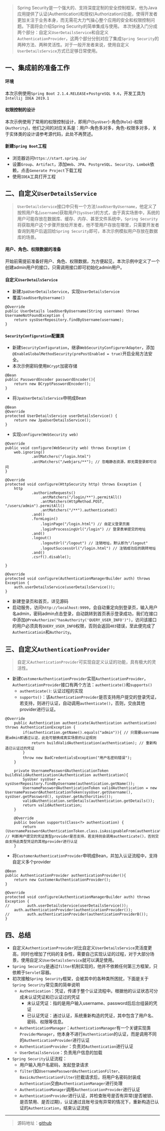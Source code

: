 > Spring Security是一个强大的、支持深度定制的安全控制框架，他为Java应用提供了认证(Authentication)和授权(Authorization)功能，使得开发者更加关注于业务本身，而无需花大力气操心整个应用的安全和权限控制问题。下面将会介绍Spring Security的简单集成与使用。
本次快速入门分成两个部分：自定义`UserDetailsService`和自定义`AuthenticationProvider`，这两个部分分别对应了集成`Spring Security`的两种方法、两种灵活性。对于一般开发者来说，使用自定义`UserDetailsService`方式已足够日常使用。

## 一、集成前的准备工作
#### 环境
本次示例使用`Spring Boot 2.1.4.RELEASE`+`PostgreSQL 9.6`，开发工具为`Intellij IDEA 2019.1`
#### 权限控制的设计
本次示例使用了常用的权限控制设计，即用户(`SysUser`)-角色(`Role`)-权限(`Authority`)，他们之间的对应关系是：用户-角色多对多，角色-权限多对多，关于实体类的设计请参考源代码，此处不再赘述。
#### 新建`Spring Boot`工程
- 浏览器访问`https://start.spring.io/`
- 设置`Group`、`Artifact`，添加`Web`、`JPA`、`PostgreSQL`、`Security`、`Lombok`依赖，点击`Generate Project`下载工程
- 使用`IDEA`工具打开工程

## 二、自定义`UserDetailsService`
> `UserDetailsService`接口中只有一个方法`loadUserByUsername`，他定义了按照用户名(`username`)获取用户(`SysUser`)的方式，由于真实场景中，系统的用户可能存放在数据库、缓存、内存、甚至文件系统中，`Spring Security`将获取用户这个步骤开放给开发者，他不管用户存放在哪里，只需要开发者查询到用户后返回给`Spring Security`即可，本次示例模拟用户存放在数据库的场景。

#### 用户、角色、权限数据的准备
开始前需提前准备好用户、角色、权限数据，为方便起见，本次示例中定义了一个创建admin用户的接口，只需调用接口即可初始化admin用户。

#### 自定义`UserDetailsService`
- 新建`JpaUserDetailsService`，实现`UserDetailsService`
- 覆盖`loadUserByUsername()`
```
@Override
public UserDetails loadUserByUsername(String username) throws UsernameNotFoundException {
    return sysUserRepository.findByUsername(username);
}
```

#### `SecurityConfiguration`配置类
- 新建`SecurityConfiguration`，继承`WebSecurityConfigurerAdapter`，添加`@EnableGlobalMethodSecurity(prePostEnabled = true)`开启全局方法安全。
- 本次示例密码使用`BCrypt`加密存储
```
@Bean
public PasswordEncoder passwordEncoder(){
    return new BCryptPasswordEncoder();
}
```
- 将`JpaUserDetailsService`申明成Bean
```
@Bean
@Override
protected UserDetailsService userDetailsService() {
    return new JpaUserDetailsService();
}
```
- 实现`configure(WebSecurity web)`

```
@Override
public void configure(WebSecurity web) throws Exception {
    web.ignoring()
            .antMatchers("/login.html")
            .antMatchers("/webjars/**"); // 忽略静态资源，即无需登录即可访问
}

@Override
protected void configure(HttpSecurity http) throws Exception {
    http
            .authorizeRequests()
                .antMatchers("/login/**").permitAll()
                .antMatchers(HttpMethod.POST, "/users/admin").permitAll()
                .antMatchers("/**").authenticated()
            .and()
            .formLogin()
                .loginPage("/login.html") // 自定义登录页面
                .loginProcessingUrl("/login") // 登录表单提交的地址
            .and()
            .logout()
                .logoutUrl("/logout") // 注销地址，默认即为"/logout"
                .logoutSuccessUrl("/login.html") // 注销成功后的跳转地址
            .and()
            .csrf().disable();

}

@Override
protected void configure(AuthenticationManagerBuilder auth) throws Exception {
    auth.userDetailsService(userDetailsService());
}
```
- 新建登录页和首页，详见源码
- 启动服务，访问`http://localhost:9999`，会自动重定向到登录页，输入用户名admin，密码admin点击登录，自动跳转到首页表示登录成功，我们在接口中添加`@PreAuthorize("hasAuthority('QUERY_USER_INFO')")`，访问该接口的用户必须具有`QUERY_USER_INFO`权限，否则会返回`403`错误，至此便完成了`Authenticatioin`和`Authority`。

## 三、自定义`AuthenticationProvider`
> 自定义`AuthenticationProvider`可实现自定义认证的功能，具有极大的灵活性。

- 新建`CustomerAuthenticationProvider`实现`AuthenticationProvider`，`AuthenticationProvider`接口有两个方法：`authenticate()`和`supports()`
    - `authenticate()`: 认证过程的实现
    - `supports()`：该`AuthenticationProvider`是否支持用户提交的登录凭证，若支持，则进行认证，自动调用`authenticate()`，否则，交由其他provider进行认证。

```
@Override
    public Authentication authenticate(Authentication authentication) throws AuthenticationException {
        if(authentication.getName().equals("admin")){ // 只需要username是admin即通过认证，此处可替换成真实场景的认证规则
            return buildValidAuthentication(authentication); // 重新构造已认证过的凭证
        }
        throw new BadCredentialsException("用户名密码错误");
    }

    private UsernamePasswordAuthenticationToken buildValidAuthentication(Authentication authentication){
        SysUser sysUser = sysUserRepository.findByUsername(authentication.getName());
        UsernamePasswordAuthenticationToken validAuthentication = new UsernamePasswordAuthenticationToken(sysUser.getUsername(), sysUser.getPassword(), sysUser.getAuthorities());
        validAuthentication.setDetails(authentication.getDetails());
        return validAuthentication;
    }

    @Override
    public boolean supports(Class<?> authentication) {
        return (UsernamePasswordAuthenticationToken.class.isAssignableFrom(authentication)); // 判断用户提交的凭证类型provider是否支持，若支持则会调用authenticate()，否则交由支持此类型凭证的其他provider进行认证
    }
```
- 将`CustomerAuthenticationProvider`申明成Bean，并加入认证流程中，支持自定义多个provider

```
@Bean
public AuthenticationProvider authenticationProvider(){
    return new CustomerAuthenticationProvider();
}

@Override
protected void configure(AuthenticationManagerBuilder auth) throws Exception {
//        auth.userDetailsService(userDetailsService());
    auth.authenticationProvider(authenticationProvider());
//        auth.authenticationProvider(authenticationProviderB());
}
```

## 四、总结
- 自定义`AuthenticationProvider`对比自定义`UserDetailsService`灵活度更高，同时也增加了代码的复杂性，需要自己实现认证的过程，对于大部分场景，使用自定义`UserDetailsService`就可以满足使用。
- `Spring Security`是通过`filter`机制实现的，他并不依赖任何第三方框架，只依赖于`Servlet`容器。
- 初次接触`Spring Security`框架，会被其中的各种类所困扰，下面是关于`Spring Security`常见类的简单说明
    - `Authentication`：凭证，传递于整个认证流程中。根据他的认证状态可分成未认证凭证和已认证过的凭证
        - 未认证凭证：指的是用户输入username、password后后台组装的凭证
        - 已认证凭证：通过认证，系统重新构造的凭证，其中包含了用户名、密码、权限等信息。
    - `AuthenticationManager`：`AuthenticationManager`有一个关键实现类`ProviderManager`，他本身不进行`Authentication`的认证，而是调用不同的`AuthenticationProvider`进行认证
    - `AuthenticationProvider`：负责对`Authentication`进行认证
    - `UserDetailsService`：负责用户信息的加载
- `Spring Security`认证流程：
    - 用户输入用户名密码，发起登录请求
    - `filter`(如`UsernamePasswordAuthenticationFilter`、`BasicAuthenticationFilter`)拦截请求后，将用户名密码封装成`Authentication`交由`AuthenticationManager`进行处理
    - `AuthenticationManager`调用`AuthenticationProvider`进行认证
    - `AuthenticationProvider`进行认证，并检查账号是否有异常(是否被锁、是否禁用、是否过期)，认证通过且账号没有异常的情况下，重新构造已认证的`Authentication`，结束认证流程



---
> 源码地址：[github](https://github.com/a479159321/blog/tree/master/spring%20security/spring-security-getting-started)